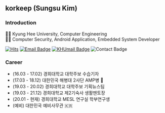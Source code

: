 ## korkeep (Sungsu Kim)
### Introduction
👨‍🎓 Kyung Hee University, Computer Engineering  
👨‍💻 Computer Security, Android Application, Embedded System Developer  

[![Hits](https://hits.seeyoufarm.com/api/count/incr/badge.svg?url=https%3A%2F%2Fgithub.com%2Fkorkeep&count_bg=%234867F5&title_bg=%2375AAFF&icon=&icon_color=%235C3F3F&title=VISIT&edge_flat=false)](https://hits.seeyoufarm.com)
[![Email Badge](https://img.shields.io/badge/Email-09ce20?style=flat-square&link=mailto:korkeep@naver.com)](mailto:korkeep@naver.com)
[![KHUmail Badge](https://img.shields.io/badge/KHUmail-ae0236?style=flat-square&link=mailto:korkeep@khu.ac.kr)](mailto:korkeep@khu.ac.kr)
![Contact Badge](https://img.shields.io/badge/Contact-010--4768--3439-yellow)

### Career
- (16.03 - 17.02) 경희대학교 대학주보 수습기자
- (17.03 - 18.12) 대한민국 해병대 2사단 AMP병 💂
- (19.03 - 20.02) 경희대학교 대학주보 기획뉴스팀
- (19.03 - 21.12) 경희대학교 제2기숙사 생활멘토장
- (20.01 - 현재) 경희대학교 MESL 연구실 학부연구생
- (예비) 대한민국 예비사무관 🇰🇷

<!--
  **korkeep/korkeep** is a ✨ _special_ ✨ repository because its `README.md` (this file) appears on your GitHub profile.
  Here are some ideas to get you started:
  - 🔭 I’m currently working on ...
  - 🌱 I’m currently learning ...
  - 👯 I’m looking to collaborate on ...
  - 🤔 I’m looking for help with ...
  - 💬 Ask me about ...
  - 📫 How to reach me: ...
  - 😄 Pronouns: ...
  - ⚡ Fun fact: ...
-->
